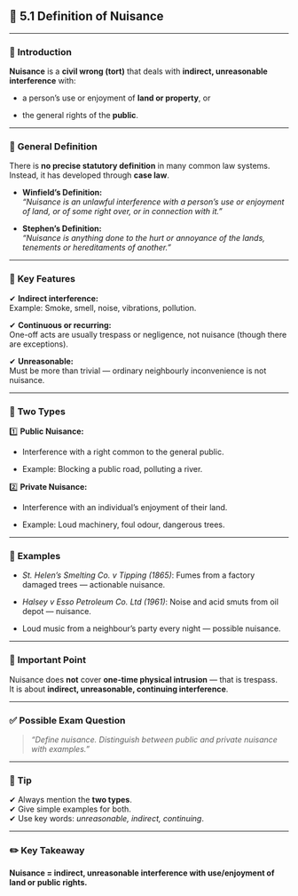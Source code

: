 
## 📑 **5.1 Definition of Nuisance**

---

### 📌 **Introduction**

**Nuisance** is a **civil wrong (tort)** that deals with **indirect, unreasonable interference** with:

- a person’s use or enjoyment of **land or property**, or
    
- the general rights of the **public**.
    

---

### 📌 **General Definition**

There is **no precise statutory definition** in many common law systems.  
Instead, it has developed through **case law**.

- **Winfield’s Definition:**  
    _“Nuisance is an unlawful interference with a person’s use or enjoyment of land, or of some right over, or in connection with it.”_
    
- **Stephen’s Definition:**  
    _“Nuisance is anything done to the hurt or annoyance of the lands, tenements or hereditaments of another.”_
    

---

### 📌 **Key Features**

✔ **Indirect interference:**  
Example: Smoke, smell, noise, vibrations, pollution.

✔ **Continuous or recurring:**  
One-off acts are usually trespass or negligence, not nuisance (though there are exceptions).

✔ **Unreasonable:**  
Must be more than trivial — ordinary neighbourly inconvenience is not nuisance.

---

### 📌 **Two Types**

1️⃣ **Public Nuisance:**

- Interference with a right common to the general public.
    
- Example: Blocking a public road, polluting a river.
    

2️⃣ **Private Nuisance:**

- Interference with an individual’s enjoyment of their land.
    
- Example: Loud machinery, foul odour, dangerous trees.
    

---

### 📌 **Examples**

- _St. Helen’s Smelting Co. v Tipping (1865)_: Fumes from a factory damaged trees — actionable nuisance.
    
- _Halsey v Esso Petroleum Co. Ltd (1961)_: Noise and acid smuts from oil depot — nuisance.
    
- Loud music from a neighbour’s party every night — possible nuisance.
    

---

### 📌 **Important Point**

Nuisance does **not** cover **one-time physical intrusion** — that is trespass.  
It is about **indirect, unreasonable, continuing interference**.

---

### ✅ **Possible Exam Question**

> _“Define nuisance. Distinguish between public and private nuisance with examples.”_

---

### 📌 **Tip**

✔ Always mention the **two types**.  
✔ Give simple examples for both.  
✔ Use key words: _unreasonable, indirect, continuing_.

---

### ✏️ **Key Takeaway**

**Nuisance = indirect, unreasonable interference with use/enjoyment of land or public rights.**
